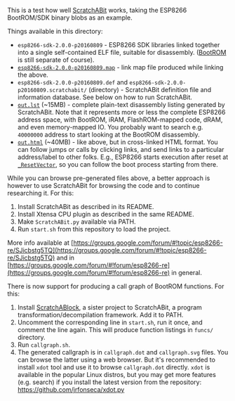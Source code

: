 This is a test how well [ScratchABit](https://github.com/pfalcon/ScratchABit)
works, taking the ESP8266 BootROM/SDK binary blobs as an example.

Things available in this directory:

* `esp8266-sdk-2.0.0-p20160809` - ESP8266 SDK libraries linked together into
  a single self-contained ELF file, suitable for disassembly.
  ([BootROM](../bootrom/bootrom.bin) is still separate of course).
* [`esp8266-sdk-2.0.0-p20160809.map`](esp8266-sdk-2.0.0-p20160809.map) - link
  map file produced while linking the above.
* `esp8266-sdk-2.0.0-p20160809.def` and `esp8266-sdk-2.0.0-p20160809.scratchabit/`
  (directory) - ScratchABit definition file and information database. See
  below on how to run ScratchABit.
* [`out.lst`](https://raw.githubusercontent.com/pfalcon/xtensa-subjects/master/2.0.0-p20160809/out.lst)
  (~15MB) - complete plain-text disassembly listing
  generated by ScratchABit. Note that it represents more or less the
  complete ESP8266 address space, with BootROM, iRAM, FlashROM-mapped code,
  dRAM, and even memory-mapped IO. You probably want to search e.g.
  `40000000` address to start looking at the BootROM disassembly.
* [`out.html`](out.html) (~40MB) - like above, but in cross-linked HTML
  format. You can follow jumps or calls by clicking links, and send links
  to a particular address/label to other folks. E.g., ESP8266 starts
  execution after reset at
  [`_ResetVector`](https://pfalcon.github.io/xtensa-subjects/2.0.0-p20160809/out.html#_ResetVector),
  so you can follow the boot process starting from there.

While you can browse pre-generated files above, a better approach is however
to use ScratchABit for browsing the code and to continue researching it. For
this:

1. Install ScratchABit as described in its README.
2. Install Xtensa CPU plugin as described in the same README.
3. Make `ScratchABit.py` available via PATH.
4. Run `start.sh` from this repository to load the project.

More info available at
[https://groups.google.com/forum/#!topic/esp8266-re/SJicbstg5TQ](https://groups.google.com/forum/#!topic/esp8266-re/SJicbstg5TQ)
and in
[https://groups.google.com/forum/#!forum/esp8266-re](https://groups.google.com/forum/#!forum/esp8266-re)
in general.

There is now support for producing a call graph of BootROM functions.
For this:

1. Install [ScratchABlock](https://github.com/pfalcon/ScratchABlock),
   a sister project to ScratchABit, a program transformation/decompilation
   framework. Add it to PATH.
2. Uncomment the corresponding line in `start.sh`, run it once, and
   comment the line again. This will produce function listings in
   `funcs/` directory.
3. Run `callgraph.sh`.
4. The generated callgraph is in `callgraph.dot` and `callgraph.svg`
   files. You can browse the latter using a web browser. But it's
   recommended to install `xdot` tool and use it to browse
   `callgraph.dot` directly. `xdot` is available in the popular Linux
   distros, but you may get more features (e.g. search) if you install
   the latest version from the repository:
   https://github.com/jrfonseca/xdot.py
